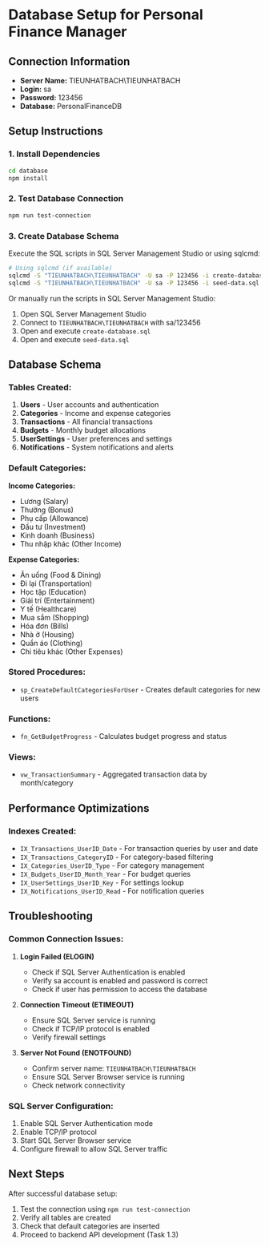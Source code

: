 # Database Setup for Personal Finance Manager

## Connection Information
- **Server Name:** TIEUNHATBACH\TIEUNHATBACH
- **Login:** sa
- **Password:** 123456
- **Database:** PersonalFinanceDB

## Setup Instructions

### 1. Install Dependencies
```bash
cd database
npm install
```

### 2. Test Database Connection
```bash
npm run test-connection
```

### 3. Create Database Schema
Execute the SQL scripts in SQL Server Management Studio or using sqlcmd:

```bash
# Using sqlcmd (if available)
sqlcmd -S "TIEUNHATBACH\TIEUNHATBACH" -U sa -P 123456 -i create-database.sql
sqlcmd -S "TIEUNHATBACH\TIEUNHATBACH" -U sa -P 123456 -i seed-data.sql
```

Or manually run the scripts in SQL Server Management Studio:
1. Open SQL Server Management Studio
2. Connect to `TIEUNHATBACH\TIEUNHATBACH` with sa/123456
3. Open and execute `create-database.sql`
4. Open and execute `seed-data.sql`

## Database Schema

### Tables Created:
1. **Users** - User accounts and authentication
2. **Categories** - Income and expense categories
3. **Transactions** - All financial transactions
4. **Budgets** - Monthly budget allocations
5. **UserSettings** - User preferences and settings
6. **Notifications** - System notifications and alerts

### Default Categories:
**Income Categories:**
- Lương (Salary)
- Thưởng (Bonus)
- Phụ cấp (Allowance)
- Đầu tư (Investment)
- Kinh doanh (Business)
- Thu nhập khác (Other Income)

**Expense Categories:**
- Ăn uống (Food & Dining)
- Đi lại (Transportation)
- Học tập (Education)
- Giải trí (Entertainment)
- Y tế (Healthcare)
- Mua sắm (Shopping)
- Hóa đơn (Bills)
- Nhà ở (Housing)
- Quần áo (Clothing)
- Chi tiêu khác (Other Expenses)

### Stored Procedures:
- `sp_CreateDefaultCategoriesForUser` - Creates default categories for new users

### Functions:
- `fn_GetBudgetProgress` - Calculates budget progress and status

### Views:
- `vw_TransactionSummary` - Aggregated transaction data by month/category

## Performance Optimizations

### Indexes Created:
- `IX_Transactions_UserID_Date` - For transaction queries by user and date
- `IX_Transactions_CategoryID` - For category-based filtering
- `IX_Categories_UserID_Type` - For category management
- `IX_Budgets_UserID_Month_Year` - For budget queries
- `IX_UserSettings_UserID_Key` - For settings lookup
- `IX_Notifications_UserID_Read` - For notification queries

## Troubleshooting

### Common Connection Issues:

1. **Login Failed (ELOGIN)**
   - Check if SQL Server Authentication is enabled
   - Verify sa account is enabled and password is correct
   - Check if user has permission to access the database

2. **Connection Timeout (ETIMEOUT)**
   - Ensure SQL Server service is running
   - Check if TCP/IP protocol is enabled
   - Verify firewall settings

3. **Server Not Found (ENOTFOUND)**
   - Confirm server name: `TIEUNHATBACH\TIEUNHATBACH`
   - Ensure SQL Server Browser service is running
   - Check network connectivity

### SQL Server Configuration:
1. Enable SQL Server Authentication mode
2. Enable TCP/IP protocol
3. Start SQL Server Browser service
4. Configure firewall to allow SQL Server traffic

## Next Steps

After successful database setup:
1. Test the connection using `npm run test-connection`
2. Verify all tables are created
3. Check that default categories are inserted
4. Proceed to backend API development (Task 1.3)